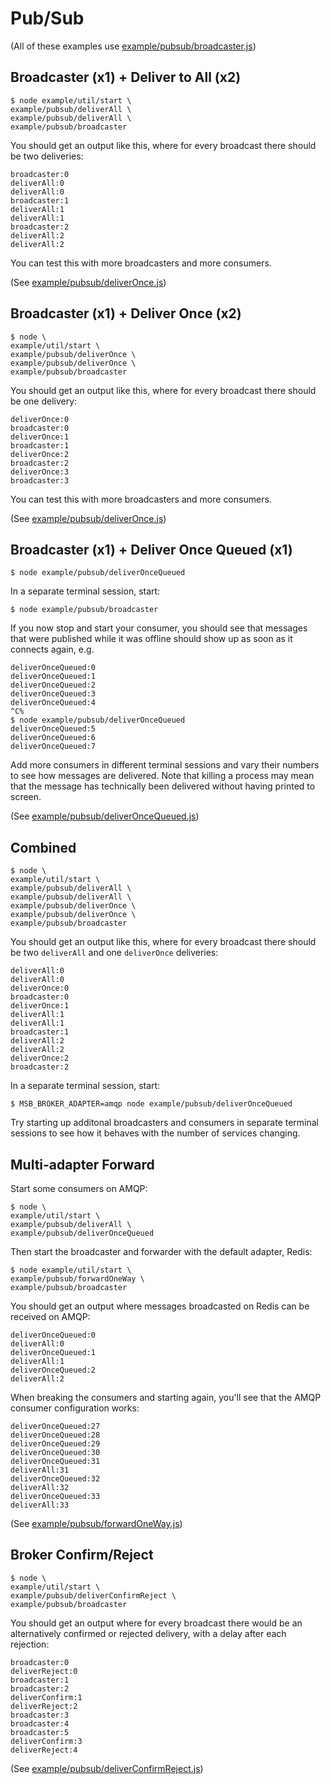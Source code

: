 # Pub/Sub

(All of these examples use [example/pubsub/broadcaster.js](broadcaster.js))

## Broadcaster (x1) + Deliver to All (x2)

```
$ node example/util/start \
example/pubsub/deliverAll \
example/pubsub/deliverAll \
example/pubsub/broadcaster
```

You should get an output like this, where for every broadcast there should be two deliveries:

```
broadcaster:0
deliverAll:0
deliverAll:0
broadcaster:1
deliverAll:1
deliverAll:1
broadcaster:2
deliverAll:2
deliverAll:2
```

You can test this with more broadcasters and more consumers.

(See [example/pubsub/deliverOnce.js](deliverOnce.js))

## Broadcaster (x1) + Deliver Once (x2)

```
$ node \
example/util/start \
example/pubsub/deliverOnce \
example/pubsub/deliverOnce \
example/pubsub/broadcaster
```

You should get an output like this, where for every broadcast there should be one delivery:

```
deliverOnce:0
broadcaster:0
deliverOnce:1
broadcaster:1
deliverOnce:2
broadcaster:2
deliverOnce:3
broadcaster:3
```

You can test this with more broadcasters and more consumers.

(See [example/pubsub/deliverOnce.js](deliverOnce.js))

## Broadcaster (x1) + Deliver Once Queued (x1)

```
$ node example/pubsub/deliverOnceQueued
```

In a separate terminal session, start:

```
$ node example/pubsub/broadcaster
```

If you now stop and start your consumer, you should see that messages that were published while it was offline should show up as soon as it connects again, e.g.

```
deliverOnceQueued:0
deliverOnceQueued:1
deliverOnceQueued:2
deliverOnceQueued:3
deliverOnceQueued:4
^C%
$ node example/pubsub/deliverOnceQueued
deliverOnceQueued:5
deliverOnceQueued:6
deliverOnceQueued:7
```

Add more consumers in different terminal sessions and vary their numbers to see how messages are delivered. Note that killing a process may mean that the message has technically been delivered without having printed to screen.

(See [example/pubsub/deliverOnceQueued.js](deliverOnceQueued.js))

## Combined

```
$ node \
example/util/start \
example/pubsub/deliverAll \
example/pubsub/deliverAll \
example/pubsub/deliverOnce \
example/pubsub/deliverOnce \
example/pubsub/broadcaster
```

You should get an output like this, where for every broadcast there should be two `deliverAll` and one `deliverOnce` deliveries:

```
deliverAll:0
deliverAll:0
deliverOnce:0
broadcaster:0
deliverOnce:1
deliverAll:1
deliverAll:1
broadcaster:1
deliverAll:2
deliverAll:2
deliverOnce:2
broadcaster:2
```

In a separate terminal session, start:

```
$ MSB_BROKER_ADAPTER=amqp node example/pubsub/deliverOnceQueued
```

Try starting up additonal broadcasters and consumers in separate terminal sessions to see how it behaves with the number of services changing.

## Multi-adapter Forward

Start some consumers on AMQP:

```
$ node \
example/util/start \
example/pubsub/deliverAll \
example/pubsub/deliverOnceQueued
```

Then start the broadcaster and forwarder with the default adapter, Redis:

```
$ node example/util/start \
example/pubsub/forwardOneWay \
example/pubsub/broadcaster
```

You should get an output where messages broadcasted on Redis can be received on AMQP:

```
deliverOnceQueued:0
deliverAll:0
deliverOnceQueued:1
deliverAll:1
deliverOnceQueued:2
deliverAll:2
```

When breaking the consumers and starting again, you'll see that the AMQP consumer configuration works:

```
deliverOnceQueued:27
deliverOnceQueued:28
deliverOnceQueued:29
deliverOnceQueued:30
deliverOnceQueued:31
deliverAll:31
deliverOnceQueued:32
deliverAll:32
deliverOnceQueued:33
deliverAll:33
```

(See [example/pubsub/forwardOneWay.js](forwardOneWay.js))

## Broker Confirm/Reject

```
$ node \
example/util/start \
example/pubsub/deliverConfirmReject \
example/pubsub/broadcaster
```

You should get an output where for every broadcast there would be an alternatively confirmed or rejected delivery, with a delay after each rejection:

```
broadcaster:0
deliverReject:0
broadcaster:1
broadcaster:2
deliverConfirm:1
deliverReject:2
broadcaster:3
broadcaster:4
broadcaster:5
deliverConfirm:3
deliverReject:4
```

(See [example/pubsub/deliverConfirmReject.js](deliverConfirmReject.js))
